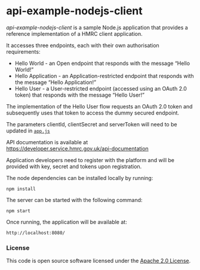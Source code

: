 api-example-nodejs-client
=========================

*api-example-nodejs-client* is a sample Node.js application that provides a reference implementation of a HMRC client application.

It accesses three endpoints, each with their own authorisation requirements:

* Hello World - an Open endpoint that responds with the message “Hello World!”
* Hello Application - an Application-restricted endpoint that responds with the message “Hello Application!”
* Hello User - a User-restricted endpoint (accessed using an OAuth 2.0 token) that responds with the message “Hello User!”

The implementation of the Hello User flow requests an OAuth 2.0 token and subsequently uses that token to access the dummy secured endpoint.

The parameters clientId, clientSecret and serverToken will need to be updated in [`app.js`](app.js)

API documentation is available at https://developer.service.hmrc.gov.uk/api-documentation

Application developers need to register with the platform and will be provided with key, secret and tokens upon registration.

The node dependencies can be installed locally by running:
```
npm install
```

The server can be started with the following command:
```
npm start
```

Once running, the application will be available at:

```
http://localhost:8080/
```

### License

This code is open source software licensed under the [Apache 2.0 License]("http://www.apache.org/licenses/LICENSE-2.0.html").
